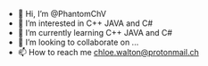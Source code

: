 - 👋 Hi, I’m @PhantomChV
- 👀 I’m interested in C++ JAVA and C#
- 🌱 I’m currently learning C++ JAVA and C#
- 💞️ I’m looking to collaborate on ...
- 📫 How to reach me chloe.walton@protonmail.ch

<!---
PhantomChV/PhantomChV is a ✨ special ✨ repository because its `README.md` (this file) appears on your GitHub profile.
You can click the Preview link to take a look at your changes.
--->
